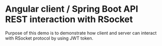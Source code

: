 # Angular client / Spring Boot API REST interaction with RSocket

Purpose of this demo is to demonstrate how client and server can interact with RSocket protocol by using JWT token.